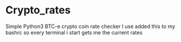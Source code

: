 # Crypto_rates
Simple Python3 BTC-e crypto coin rate checker
I use added this to my bashrc so every terminal i start gets me the current rates
